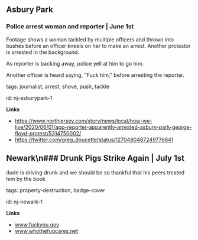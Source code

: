 ## Asbury Park

### Police arrest woman and reporter | June 1st

Footage shows a woman tackled by multiple officers and thrown into bushes before an officer kneels on her to make an arrest. Another protestor is arrested in the background.

As reporter is backing away, police yell at him to go him. 

Another officer is heard saying, "Fuck him," before arresting the reporter.

tags: journalist, arrest, shove, push, tackle

id: nj-asburypark-1

**Links**

* https://www.northjersey.com/story/news/local/how-we-live/2020/06/01/app-reporter-apparently-arrested-asbury-park-george-floyd-protest/5314750002/
* https://twitter.com/greg_doucette/status/1270480487249776641
## Newark\n### Drunk Pigs Strike Again | July 1st

dude is driving drunk and we should be so thankful that his peers treated him by the book

tags: property-destruction, badge-cover

id: nj-newark-1

**Links**

* www.fuckyou.gov
* www.whothefuqcares.net


